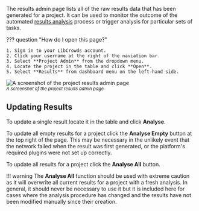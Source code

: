 The results admin page lists all of the raw results data that has been
generated for a project. It can be used to monitor the outcome of the
automated [results analysis](/analysis/introduction.md) process or trigger
analysis for particular sets of tasks.

??? question "How do I open this page?"

    1. Sign in to your LibCrowds account.
    2. Click your username at the right of the naviation bar.
    3. Select **Project Admin** from the dropdown menu.
    4. Locate the project in the table and click **Open**.
    5. Select **Results** from dashboard menu on the left-hand side.

![A screenshot of the project results admin page](/assets/img/admin-project-results.png?raw=true)
<br><small>*A screenshot of the project results admin page*</small>

## Updating Results

To update a single result locate it in the table and click **Analyse**.

To update all empty results for a project click the **Analyse Empty** button
at the top right of the page. This may be necessary in the unlikely event that
the network failed when the result was first generated, or the platform's
required plugins were not set up correctly.

To update all results for a project click the **Analyse All** button.

!!! warning
    The **Analyse All** function should be used with extreme caution as it will
    overwrite all current results for a project with a fresh analysis. In
    general, it should never be necessary to use it but it is included here
    for cases where the analysis procedure has changed and the results have
    not been modified manually since their creation.
